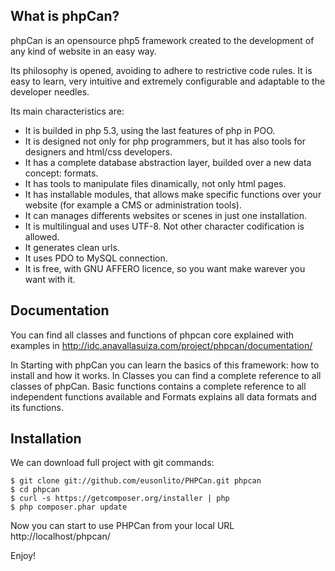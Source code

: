 What is phpCan?
--------

phpCan is an opensource php5 framework created to the development of any kind of website in an easy way.

Its philosophy is opened, avoiding to adhere to restrictive code rules. It is easy to learn, very intuitive and extremely configurable and adaptable to the developer needles.

Its main characteristics are:

* It is builded in php 5.3, using the last features of php in POO.
* It is designed not only for php programmers, but it has also tools for designers and html/css developers.
* It has a complete database abstraction layer, builded over a new data concept: formats.
* It has tools to manipulate files dinamically, not only html pages.
* It has installable modules, that allows make specific functions over your website (for example a CMS or administration tools).
* It can manages differents websites or scenes in just one installation.
* It is multilingual and uses UTF-8. Not other character codification is allowed.
* It generates clean urls.
* It uses PDO to MySQL connection.
* It is free, with GNU AFFERO licence, so you want make warever you want with it.

Documentation
--------

You can find all classes and functions of phpcan core explained with examples in http://idc.anavallasuiza.com/project/phpcan/documentation/

In Starting with phpCan you can learn the basics of this framework: how to install and how it works. In Classes you can find a complete reference to all classes of phpCan. Basic functions contains a complete reference to all independent functions available and Formats explains all data formats and its functions.

Installation
--------

We can download full project with git commands:

    $ git clone git://github.com/eusonlito/PHPCan.git phpcan
    $ cd phpcan
    $ curl -s https://getcomposer.org/installer | php
    $ php composer.phar update

Now you can start to use PHPCan from your local URL http://localhost/phpcan/

Enjoy!
